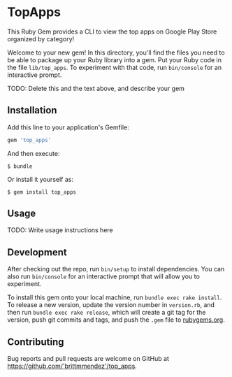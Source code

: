 # TopApps
This Ruby Gem provides a CLI to view the top apps on Google Play Store organized by category!

Welcome to your new gem! In this directory, you'll find the files you need to be able to package up your Ruby library into a gem. Put your Ruby code in the file `lib/top_apps`. To experiment with that code, run `bin/console` for an interactive prompt.

TODO: Delete this and the text above, and describe your gem

## Installation

Add this line to your application's Gemfile:

```ruby
gem 'top_apps'
```

And then execute:

    $ bundle

Or install it yourself as:

    $ gem install top_apps

## Usage

TODO: Write usage instructions here

## Development

After checking out the repo, run `bin/setup` to install dependencies. You can also run `bin/console` for an interactive prompt that will allow you to experiment.

To install this gem onto your local machine, run `bundle exec rake install`. To release a new version, update the version number in `version.rb`, and then run `bundle exec rake release`, which will create a git tag for the version, push git commits and tags, and push the `.gem` file to [rubygems.org](https://rubygems.org).

## Contributing

Bug reports and pull requests are welcome on GitHub at https://github.com/'brittmmendez'/top_apps.
